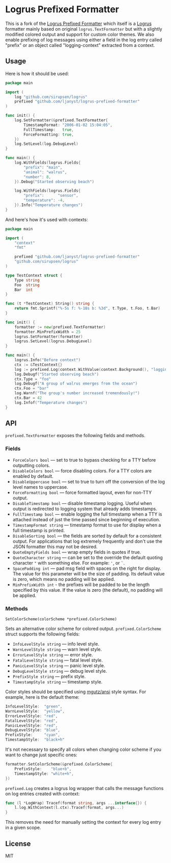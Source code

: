 
Logrus Prefixed Formatter
=========================

This is a fork of the [Logrus Prefixed Formatter][1] which itself is a
[Logrus][2] formatter mainly based on original `logrus.TextFormatter` but with
a slightly modified colored output and support for custom color themes. We also
enable prefixing of log messages using either a field in the log entry called
"prefix" or an object called "logging-context" extracted from a context.

Usage
-----

Here is how it should be used:

```go
package main

import (
	log "github.com/sirupsen/logrus"
	prefixed "github.com/ljanyst/logrus-prefixed-formatter"
)

func init() {
	log.SetFormatter(&prefixed.TextFormatter{
		TimestampFormat: "2006-01-02 15:04:05",
		FullTimestamp:   true,
		ForceFormatting: true,
	})
	log.SetLevel(log.DebugLevel)
}

func main() {
	log.WithFields(logrus.Fields{
		"prefix": "main",
		"animal": "walrus",
		"number": 8,
	}).Debug("Started observing beach")

	log.WithFields(logrus.Fields{
		"prefix":      "sensor",
		"temperature": -4,
	}).Info("Temperature changes")
}
```

And here's how it's used with contexts:

```go
package main

import (
	"context"
	"fmt"

	prefixed "github.com/ljanyst/logrus-prefixed-formatter"
	"github.com/sirupsen/logrus"
)

type TestContext struct {
	Type string
	Foo  string
	Bar  int
}

func (t *TestContext) String() string {
	return fmt.Sprintf("%-5s f: %-10s b: %3d", t.Type, t.Foo, t.Bar)
}

func init() {
	formatter := new(prefixed.TextFormatter)
	formatter.MinPrefixWidth = 25
	logrus.SetFormatter(formatter)
	logrus.SetLevel(logrus.DebugLevel)
}

func main() {
	logrus.Info("Before context")
	ctx := &TestContext{}
	log := prefixed.Log(context.WithValue(context.Background(), "logging-context", ctx))
	log.Debugf("Started observing beach")
	ctx.Type = "foo"
	log.Debugf("A group of walrus emerges from the ocean")
	ctx.Foo = "bar"
	log.Warnf("The group's number increased tremendously!")
	ctx.Bar = 42
	log.Infof("Temperature changes")
}
```

API
---

`prefixed.TextFormatter` exposes the following fields and methods.

### Fields

 * `ForceColors bool` — set to true to bypass checking for a TTY before
   outputting colors.
 * `DisableColors bool` — force disabling colors. For a TTY colors are enabled
   by default.
 * `DisableUppercase bool` — set to true to turn off the conversion of the log
   level names to uppercase.
 * `ForceFormatting bool` — force formatted layout, even for non-TTY output.
 * `DisableTimestamp bool` — disable timestamp logging. Useful when output
   is redirected to logging system that already adds timestamps.
 * `FullTimestamp bool` — enable logging the full timestamp when a TTY is
   attached instead of just the time passed since beginning of execution.
 * `TimestampFormat string` — timestamp format to use for display when a full
   timestamp is printed.
 * `DisableSorting bool` — the fields are sorted by default for a consistent
   output. For applications that log extremely frequently and don't use the JSON
   formatter this may not be desired.
 * `QuoteEmptyFields bool` — wrap empty fields in quotes if true.
 * `QuoteCharacter string` — can be set to the override the default quoting
   character `"` with something else. For example: `'`, or `` ` ``.
 * `SpacePadding int` — pad msg field with spaces on the right for display.
   The value for this parameter will be the size of padding. Its default value
   is zero, which means no padding will be applied.
 * `MinPrefixWidth int` - the prefixes will be padded to be the length specified
   by this value. If the value is zero (the default), no padding will be
   applied.

### Methods

`SetColorScheme(colorScheme *prefixed.ColorScheme)`

Sets an alternative color scheme for colored output. `prefixed.ColorScheme`
struct supports the following fields:

 * `InfoLevelStyle string` — info level style.
 * `WarnLevelStyle string` — warn level style.
 * `ErrorLevelStyle string` — error style.
 * `FatalLevelStyle string` — fatal level style.
 * `PanicLevelStyle string` — panic level style.
 * `DebugLevelStyle string` — debug level style.
 * `PrefixStyle string` — prefix style.
 * `TimestampStyle string` — timestamp style.

Color styles should be specified using [mgutz/ansi][3] style syntax. For
example, here is the default theme:

```go
InfoLevelStyle:  "green",
WarnLevelStyle:  "yellow",
ErrorLevelStyle: "red",
FatalLevelStyle: "red",
PanicLevelStyle: "red",
DebugLevelStyle: "blue",
PrefixStyle:     "cyan",
TimestampStyle:  "black+h"
```

It's not necessary to specify all colors when changing color scheme if you want
to change just specific ones:

```go
formatter.SetColorScheme(&prefixed.ColorScheme{
    PrefixStyle:    "blue+b",
    TimestampStyle: "white+h",
})
```

`prefixed.Log` creates a logrus log wrapper that calls the message functions
on log entries created with context:

```go
func (l *LogWrap) Tracef(format string, args ...interface{}) {
	l.log.WithContext(l.ctx).Tracef(format, args...)
}
```

This removes the need for manually setting the context for every log entry
in a given scope.

License
-------

MIT

[1]: https://github.com/x-cray/logrus-prefixed-formatter
[2]: https://github.com/sirupsen/logrus
[3]: https://github.com/mgutz/ansi#style-format
